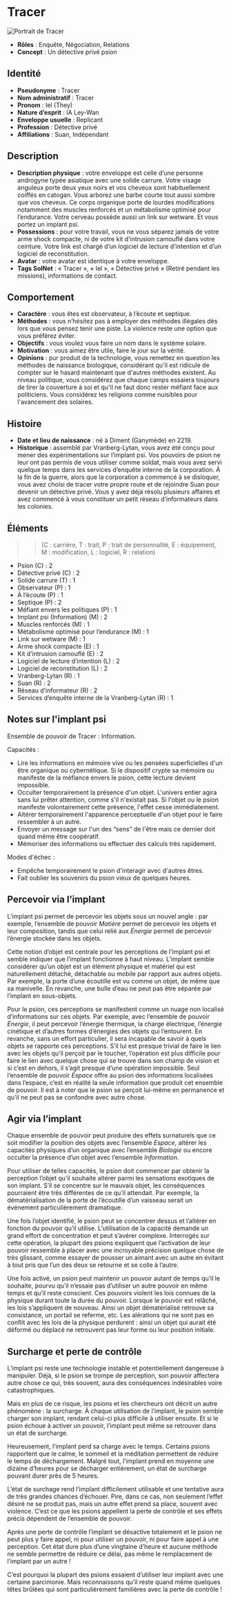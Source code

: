 # Tracer

![ Portrait de Tracer](portrait_tracer.png)

* **Rôles** : Enquête, Négociation, Relations
* **Concept** : Un détective privé psion

## Identité

* **Pseudonyme** : Tracer
* **Nom administratif** : Tracer
* **Pronom** : Iel (They)
* **Nature d’esprit** : IA Ley-Wan
* **Enveloppe usuelle** : Replicant
* **Profession** : Détective privé
* **Affiliations** : Suan, Indépendant

## Description

* **Description physique** : votre enveloppe est celle d’une personne androgyne typée asiatique avec une solide carrure. Votre visage anguleux porte deux yeux noirs et vos cheveux sont habituellement coiffés en catogan. Vous arborez une barbe courte tout aussi sombre que vos cheveux. Ce corps organique porte de lourdes modifications notamment des muscles renforcés et un métabolisme optimisé pour l’endurance. Votre cerveau possède aussi un link sur wetware. Et vous portez un implant psi.
* **Possessions** : pour votre travail, vous ne vous séparez jamais de votre arme shock compacte, ni de votre kit d’intrusion camouflé dans votre ceinture. Votre link est chargé d’un logiciel de lecture d’intention et d’un logiciel de reconstitution.
* **Avatar** : votre avatar est identique à votre enveloppe.
* **Tags SolNet** : « Tracer », « Iel », « Détective privé » (Retiré pendant les missions), informations de contact.

## Comportement

* **Caractère** : vous êtes est observateur, à l’écoute et septique.
* **Méthodes** : vous n’hésitez pas à employer des méthodes illégales dès lors que vous pensez tenir une piste. La violence reste une option que vous préférez éviter.
* **Objectifs** : vous voulez vous faire un nom dans le système solaire.
* **Motivation** : vous aimez être utile, faire le jour sur la vérité.
* **Opinions** : pur produit de la technologie, vous remettez en question les méthodes de naissance biologique, considérant qu'il est ridicule de compter sur le hasard maintenant que d'autres méthodes existent. Au niveau politique, vous considérez que chaque camps essaiera toujours de tirer la couverture à soi et qu'il ne faut donc rester méfiant face aux politiciens. Vous considérez les religions comme nuisibles pour l'avancement des solaires.

## Histoire

* **Date et lieu de naissance** : né à Diment (Ganymède) en 2219.
* **Historique** : assemblé par Vranberg-Lytan, vous avez été conçu pour mener des expérimentations sur l’implant psi. Vos pouvoirs de psion ne leur ont pas permis de vous utiliser comme soldat, mais vous avez servi quelque temps dans les services d’enquête interne de la corporation. À la fin de la guerre, alors que la corporation a commencé à se disloquer, vous avez choisi de tracer votre propre route et de rejoindre Suan pour devenir un détective privé. Vous y avez déjà résolu plusieurs affaires et avez commencé à vous constituer un petit réseau d’informateurs dans les colonies.

## Éléments

>> (C : carrière, T : trait, P : trait de personnalité, E : équipement, M : modification, L : logiciel, R : relation)

* Psion (C) : 2
* Détective privé (C) : 2
* Solide carrure (T) : 1
* Observateur (P) : 1
* À l’écoute (P) : 1
* Septique (P) : 2
* Méfiant envers les politiques (P) : 1
* Implant psi (Information) (M) : 2
* Muscles renforcés (M) : 1
* Métabolisme optimisé pour l’endurance (M) : 1
* Link sur wetware (M) : 1
* Arme shock compacte (E) : 1
* Kit d’intrusion camouflé (E) : 2
* Logiciel de lecture d’intention (L) : 2
* Logiciel de reconstitution (L) : 2
* Vranberg-Lytan (R) : 1
* Suan (R) : 2
* Réseau d’informateur (R) : 2
* Services d’enquête interne de la Vranberg-Lytan (R) : 1

## Notes sur l'implant psi

Ensemble de pouvoir de Tracer : Information.

Capacités :
* Lire les informations en mémoire vive ou les pensées superficielles d'un être organique ou cybernétique. Si le dispositif crypte sa mémoire ou manifeste de la méfiance envers le psion, cette lecture devient impossible.
* Occulter temporairement la présence d'un objet. L'univers entier agira sans lui prêter attention, comme s'il n'existait pas. Si l'objet ou le psion manifeste volontairement cette présence, l'effet cesse immédiatement.
* Altérer temporairement l'apparence perceptuelle d'un objet pour le faire ressembler à un autre.
* Envoyer un message sur l'un des “sens” de l'être mais ce dernier doit quand même être coopératif.
* Mémoriser des informations ou effectuer des calculs très rapidement.

Modes d'échec :

* Empêche temporairement le psion d'interagir avec d'autres êtres.
* Fait oublier les souvenirs du psion vieux de quelques heures.

## Percevoir via l’implant

L’implant psi permet de percevoir les objets sous un nouvel angle : par exemple, l’ensemble de pouvoir *Matière* permet de percevoir les objets et leur composition, tandis que celui relié aux *Énergie* permet de percevoir l’énergie stockée dans les objets.

Cette notion d’objet est centrale pour les perceptions de l’implant psi et semble indiquer que l’implant fonctionne à haut niveau. L’implant semble considérer qu’un objet est un élément physique et matériel qui est naturellement détaché, détachable ou mobile par rapport aux autres objets. Par exemple, la porte d’une écoutille est vu comme un objet, de même que sa manivelle. En revanche, une bulle d’eau ne peut pas être séparée par l’implant en sous-objets.

Pour le psion, ces perceptions se manifestent comme un nuage non localisé d’informations sur ces objets. Par exemple, avec l’ensemble de pouvoir *Énergie*, il peut percevoir l’énergie thermique, la charge électrique, l’énergie cinétique et d’autres formes d’énergies des objets qui l’entourent. En revanche, sans un effort particulier, il sera incapable de savoir à quels objets se rapporte ces perceptions. S’il lui est presque trivial de faire le lien avec les objets qu’il perçoit par le toucher, l’opération est plus difficile pour faire le lien avec quelque chose qui se trouve dans son champ de vision et si c’est en dehors, il s’agit presque d’une opération impossible. Seul l’ensemble de pouvoir *Espace* offre au psion des informations localisées dans l’espace, c’est en réalité la seule information que produit cet ensemble de pouvoir. Il est à noter que le psion se perçoit lui-même en permanence et qu’il ne peut pas se confondre avec autre chose.

## Agir via l’implant

Chaque ensemble de pouvoir peut produire des effets surnaturels que ce soit modifier la position des objets avec l’ensemble *Espace*, altérer les capacités physiques d’un organique avec l’ensemble *Biologie* ou encore occulter la présence d’un objet avec l’ensemble *Information*.

Pour utiliser de telles capacités, le psion doit commencer par obtenir la perception l’objet qu’il souhaite altérer parmi les sensations exotiques de son implant. S’il se concentre sur le mauvais objet, les conséquences pourraient être très différentes de ce qu’il attendait. Par exemple, la dématérialisation de la porte de l’écoutille d’un vaisseau serait un événement particulièrement dramatique.

Une fois l’objet identifié, le psion peut se concentrer dessus et l’altérer en fonction du pouvoir qu’il utilise. L’utilisation de la capacité demande un grand effort de concentration et peut s’avérer complexe. Interrogés sur cette opération, la plupart des psions expliquent que l’activation de leur pouvoir ressemble à placer avec une incroyable précision quelque chose de très glissant, comme essayer de pousser un aimant avec un autre en évitant à tout pris que l’un des deux se retourne et se colle à l’autre.

Une fois activé, un psion peut maintenir un pouvoir autant de temps qu’il le souhaite, pourvu qu’il n’essaie pas d’utiliser un autre pouvoir en même temps et qu’il reste conscient. Ces pouvoirs violent les lois connues de la physique durant toute la durée du pouvoir. Lorsque le pouvoir est relâché, les lois s’appliquent de nouveau. Ainsi un objet dématérialisé retrouve sa consistance, un portail se referme, etc. Les alérations qui ne sont pas en conflit avec les lois de la physique perdurent : ainsi un objet qui aurait été déformé ou déplacé ne retrouvent pas leur forme ou leur position initiale.

## Surcharge et perte de contrôle

L’implant psi reste une technologie instable et potentiellement dangereuse à manipuler. Déjà, si le psion se trompe de perception, son pouvoir affectera autre chose ce qui, très souvent, aura des conséquences indésirables voire catastrophiques.

Mais en plus de ce risque, les psions et les chercheurs ont décrit un autre phénomène : la surcharge. À chaque utilisation de l’implant, le psion semble charger son implant, rendant celui-ci plus difficile à utiliser ensuite. Et si le psion échoue à activer un pouvoir, l’implant peut même se retrouver dans un état de surcharge.

Heureusement, l’implant perd sa charge avec le temps. Certains psions rapportent que le calme, le sommeil et la méditation permettent de réduire le temps de déchargement. Malgré tout, l’implant prend en moyenne une dizaine d’heures pour se décharger entièrement, un état de surcharge pouvant durer près de 5 heures.

L’état de surchage rend l’implant difficilement utilisable et une tentative aura de très grandes chances d’échouer. Pire, dans ce cas, non seulement l’effet désiré ne se produit pas, mais un autre effet prend sa place, souvent avec violence. C’est ce que les psions appellent la perte de contrôle et ses effets précis dépendent de l’ensemble de pouvoir.

Après une perte de contrôle l’implant se désactive totalement et le psion ne peut plus y faire appel, ni pour utiliser un pouvoir, ni pour faire appel à une perception. Cet état dure plus d’une vingtaine d’heure et aucune méthode ne semble permettre de réduire ce délai, pas même le remplacement de l’implant par un autre !

C’est pourquoi la plupart des psions essaient d’utiliser leur implant avec une certaine parcimonie. Mais reconnaissons qu’il reste quand même quelques têtes brûlées qui sont particulièrement familières avec la perte de contrôle !

